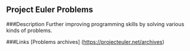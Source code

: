 ## Project Euler Problems

###Description
Further improving programming skills by solving various kinds of problems.

###Links
[Problems archives] (https://projecteuler.net/archives)
